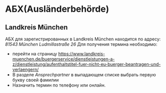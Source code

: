 # АБХ(Ausländerbehörde)
## Landkreis München
АБХ для зарегистрированных в Landkreis München находится по адресу: *81543 München Ludmillastraße 26*
Для получения термина необходимо:
- перейти на страницу https://www.landkreis-muenchen.de/buergerservice/dienstleistungen-a-z/dienstleistung/aufenthaltstitel-fuer-nicht-eu-buerger-beantragen-und-verlaengern/
- В разделе *Ansprechpartner* в выпадающем списке выбрать первую букву своей фамилии
- Назначить термин по телефону или онлайн.
